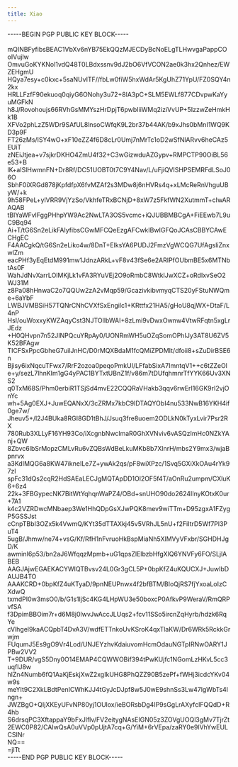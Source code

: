 ```yaml
---
title: Xiao
---
```


<style>
    header, nav, footer{
        display: none;
    }
    p {
        overflow: auto;
    }
</style>

-----BEGIN PGP PUBLIC KEY BLOCK-----<br>
<br>
mQINBFyfibsBEAC1VbXv6nYB75EkQQzMJECDyBcNoELgTLHwvgaPappCOoIVujlw<br>
OmvuGoKYKNol1vdQ48T0LBdxssnv9dJ2bO6VfVCON2ae0k3hx2Qnhez/EWZEHgmU<br>
HQya7esy+c0kxc+5saNUvITF//fbLw0fiW5hxWdAr5KgUhZ71YpU/FZ0SQY4n2kx<br>
HRLLFzfF90ekuoq0qiyG6ONohy3u72+8lA3pC+SLM5EWLf877CDvpwKaYyuMGFkN<br>
h8J/Rovohoujs66RVhGsMMYszHrDpjT6pwbIiiWMq2iziVvUP+5IzzwZeHmkHk1B<br>
XFVo2phLzZ5WDr9SAfUL8lnsoCWfqK9L2br37b44AK/b9xJhs0bMnI1WQ9KD3p9F<br>
FT26zMs/ISY4wO+xF10eZZ4f6D8cLr0Umj7nMrTc1oD2wSfNlARvv6heCAz5EUiT<br>
zNEiJtjea+v7sjkrDKHO4ZmU4f32+C3wGizwduAZGypv+RMPCTP90OiBL56e53+B<br>
lK+aISlHwmnFN+Dr8Rf/DC51UOBT0t7C9Y4Nav/L/uFjiQVISHPSEMRFdLSoJ06O<br>
SbhF0iXRGd878jKpfdfpX6fvMZAf2s3MDw8j6nHVRs4q+xLMcReRnVhguUByW/+k<br>
9h58FPeL+ylVRR9VjYzSo/VkhfeTRxBCNjD+8xW7z5FkfWN2XutmmT+cIwARAQAB<br>
tBlYaWFvIFggPHhpYW9Ac2NwLTA3OS5vcmc+iQJUBBMBCgA+FiEEwb7L9uC9Bq94<br>
Ai+T/tG6Sn2eLikFAlyfibsCGwMFCQeEzgAFCwkIBwIGFQoJCAsCBBYCAwECHgEC<br>
F4AACgkQ/tG6Sn2eLiko4w/8DnT+EIksYA6PUDJ2FmzVgWCQG7UfAgsliZnxwlZm<br>
eacPHf3yEqEtdM991mw1JdnzARkL+vF8v43fSe6e2ARlPfOUbmBE5x6MTNbtAs0F<br>
WahJdNvXarrLOlMKjLk1vFA3RYuVEj2O9oRmbC8WtklJwXCZ+oRdIxvSeO2WJ31M<br>
z8Pa08hHnwaC2o7QQUw2zA2vMqp59/GcazivkibvmyqCTS20yFStuNWQme+6aYbF<br>
LWBJVMBSiH57TQNrCNhCVXfSxEngilc1+KRttfx21HA5/gHoU8qjWX+DtaF/L4nP<br>
HsI/ouWoxxyKWZAqyCst3NJTOIlbWAI+8zLmi9vDwxOwnw4VtwRFqtn5xgLrJEdz<br>
+H0QHvpn7n52JINPQcuYRpAy0/UONRmWH5uOZqSomOPhIJy3AT8U6ZV5K52BFAgw<br>
TICFSxPpcGbheG7uilJnHC/D0rMQXBdaM1fcQMiZPDMIt/dfoii8+sZuDirBSE6n<br>
Bjisy6ixNqcuTFwx7/RrF2ozoa0peqoPmkUI/LFfabSixA7ImntqV1++c6tZZeOl<br>
e+y/sezL7lhnKIm1gG4yPAC1BYTxtUBnZ1f/v86m7tDUfqhmnrTfYYK66Uv3XNS2<br>
q0TxM68S/Phm0erbiR1TSjSd4mvE22CQQRaVHakb3qqv6rwErI16GK9rI2vjOnYc<br>
wh+5Ag0EXJ+JuwEQANxX/3cZRMx7kbC9IDTAQYObI4nu533NwB16YKH4if0ge7w/<br>
Jheuv5+/l2J4BUka8RGI8GD1tBhJ/Jsuq3fre8uoem2ODLkN0kTyxLvir7Psr2RX<br>
780Rub3XLLyF16YH93Co/iXcgnbNwclmaR0GhXVNviv6vASQzImHc0NZkYAnj+QW<br>
8Zbvc6lbSrMopzCMLvRu6vZQBsWdBeLkuMKb8b7XlnrH/mbs2Y9mx3/wjaBpnrvx<br>
a3KdIMQG6a8KW47ikneILe7Z+ywAk2qs/pF8wiXPzc/1Svq5GXiXkOAu4rYk97zl<br>
spFc31dQs2cqR2HdSAEaLECJgMQTApDD1Ol2OF5f4T/aOnRu2umpm/CXluK6+6z4<br>
22k+3FBGypecNK7BitWtYqhqnWaPZ4/OBd+snUHO90do2624IInyKOtxK0ur+7A1<br>
k4c2VZRDwcMNbaep3We1HhQDpGsXJwPQK8mev9wiTTm+D95zgxA1FZygP5GSSJst<br>
cCnpTBbI3OZx5k4VwmQ/KYt35dTTAXkj45v5VRhJL5nU+f2FiItrD5Wf7Pl3PuT4<br>
5ugB/Jhmw/ne74+vsG/Kf/RfH1nFvruoHkBspMiaNh5XlMVyVFxbr/SGHDHJgD/K<br>
awminI6p53/bn2aJ6WfqqzMpmb+uG1qpsZlElbzbHfgXlQ6YNVFy6FO/SLjlABEB<br>
AAGJAjwEGAEKACYWIQTBvsv24L0Gr3gCL5P+0bpKfZ4uKQUCXJ+JuwIbDAUJB4TO<br>
AAAKCRD+0bpKfZ4uKTyaD/9pnNEUPnwx4f2bfBTM/BIoQjRS7fjYxoaLoIzCXdwQ<br>
txmdPI0w3msO0/b/G1s1ljSc4KG4LHpWU3e50boxcP0AfkvP9WeraV/RmQRPvfSA<br>
f3DpimBBOim7r+d6M8j0lwvJwAccJLUqs2+fcv11SSo5ircnZqHyrb/hdzk6RqYe<br>
cVlhgel9kaACQpbT4DvA3V/wdfETTnkoUvKSroK4qxTlaKW/Dr6WRk5RckkGrwjm<br>
FUqumJ5Es9gO9Vr4Lod/UNJEYzhvKdaiuvomHcmOdauNGTpIRNwOARY1JPBw2VV2<br>
T+9DUR/vgS5Dny0O14EMAP4CQWWOBif394tPwKUjfc1NGomLzHKvL5cc3uqflJ8w<br>
hlZn4Numb6fQ1AaKjEskjXwZ2xgIkUHG8PhQZZ90B5zePf+fWHj3icdcYKv04w9s<br>
meYIt9C2XkLBdtPenICWhKJJ4tGyJcDJpf8w5J0wE9shnSs3Lw47lgWbTs4lngn+<br>
JWZBgO+QIjXKEyUFvNP80yj1OUlox/ieBORsbDg4IP9sGgLrAXyfclFQQdD+R4hb<br>
S6drsqPC3XftappaY9bFxJlflv/FV2eitygNAsEIGN05z3ZOVgUOQl3gMv7TjrZt<br>
2EWC0P82/CAIwQsA0uVVp0pUjtA7cq+G/YiM+6rVEpa/zaRY0e9lVhYwEULCSINr<br>
NQ==<br>
=jlTt<br>
-----END PGP PUBLIC KEY BLOCK-----<br>
